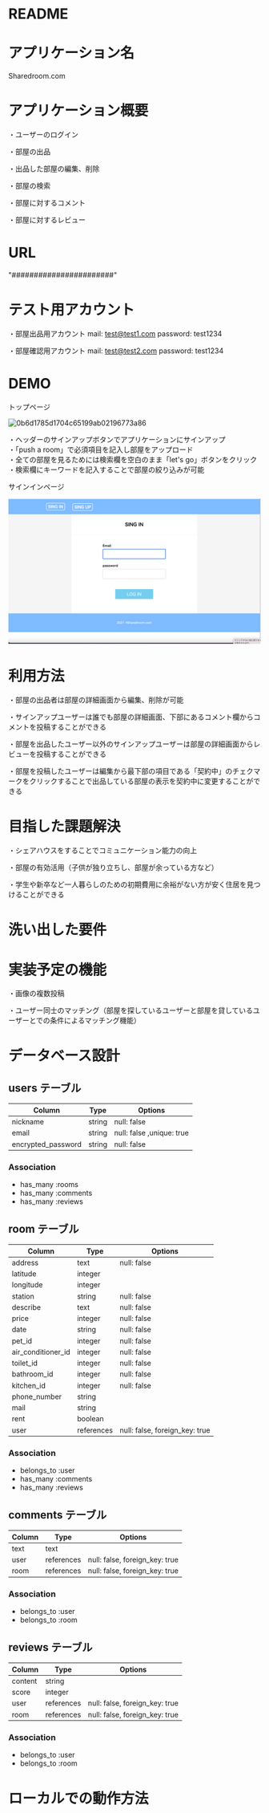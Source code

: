 # README


# アプリケーション名
Sharedroom.com

# アプリケーション概要
・ユーザーのログイン

・部屋の出品

・出品した部屋の編集、削除

・部屋の検索

・部屋に対するコメント

・部屋に対するレビュー

# URL
"#######################"

# テスト用アカウント
・部屋出品用アカウント
mail: test@test1.com
password: test1234

・部屋確認用アカウント
mail: test@test2.com
password: test1234

# DEMO

トップページ

![0b6d1785d1704c65199ab02196773a86](https://user-images.githubusercontent.com/78258431/112413161-0c259380-8d63-11eb-8041-86a7e6ad52a6.gif)

・ヘッダーのサインアップボタンでアプリケーションにサインアップ  
・「push a room」で必須項目を記入し部屋をアップロード  
・全ての部屋を見るためには検索欄を空白のまま「let's go」ボタンをクリック  
・検索欄にキーワードを記入することで部屋の絞り込みが可能  

サインインページ

![画像名](sample1.png)

# 利用方法


・部屋の出品者は部屋の詳細画面から編集、削除が可能

・サインアップユーザーは誰でも部屋の詳細画面、下部にあるコメント欄からコメントを投稿することができる

・部屋を出品したユーザー以外のサインアップユーザーは部屋の詳細画面からレビューを投稿することができる

・部屋を投稿したユーザーは編集から最下部の項目である「契約中」のチェクマークをクリックすることで出品している部屋の表示を契約中に変更することができる

# 目指した課題解決

・シェアハウスをすることでコミュニケーション能力の向上

・部屋の有効活用（子供が独り立ちし、部屋が余っている方など）

・学生や新卒など一人暮らしのための初期費用に余裕がない方が安く住居を見つけることができる

# 洗い出した要件

# 実装予定の機能

・画像の複数投稿

・ユーザー同士のマッチング（部屋を探しているユーザーと部屋を貸しているユーザーとでの条件によるマッチング機能）

# データベース設計

## users テーブル

| Column               | Type    | Options                  |
| -------------------- | ------- | ------------------------ |
| nickname             | string  | null: false              |
| email                | string  | null: false ,unique: true|
| encrypted_password   | string  | null: false              |
 
### Association

- has_many :rooms
- has_many :comments
- has_many :reviews


## room テーブル

| Column             | Type       | Options                        |
| ------------------ | ---------- | ------------------------------ |
| address            | text       | null: false                    |
| latitude           | integer    |                                |
| longitude          | integer    |                                | 
| station            | string     | null: false                    |
| describe           | text       | null: false                    |
| price              | integer    | null: false                    |
| date               | string     | null: false                    |
| pet_id             | integer    | null: false                    |
| air_conditioner_id | integer    | null: false                    |
| toilet_id          | integer    | null: false                    |
| bathroom_id        | integer    | null: false                    |
| kitchen_id         | integer    | null: false                    |
| phone_number       | string     |                                |
| mail               | string     |                                |
| rent               | boolean    |                                |
| user               | references | null: false, foreign_key: true |


### Association

- belongs_to :user
- has_many   :comments
- has_many   :reviews


## comments テーブル

| Column             | Type       | Options                        |
| ------------------ | ---------- | ------------------------------ |
| text               | text       |                                |
| user               | references | null: false, foreign_key: true |
| room               | references | null: false, foreign_key: true |


### Association

- belongs_to :user
- belongs_to :room


## reviews テーブル

| Column             | Type       | Options                        |
| ------------------ | ---------- | ------------------------------ |
| content            | string     |                                |
| score              | integer    |                                |
| user               | references | null: false, foreign_key: true |
| room               | references | null: false, foreign_key: true |


### Association

- belongs_to :user
- belongs_to :room


# ローカルでの動作方法
